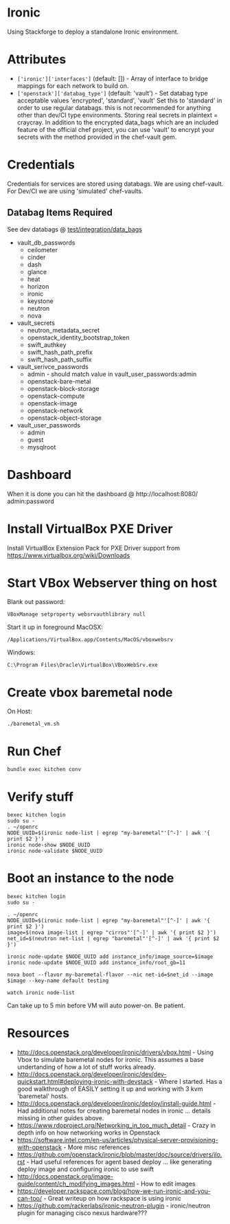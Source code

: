 Ironic
======

Using Stackforge to deploy a standalone Ironic environment.

# Attributes

* `['ironic']['interfaces']` (default: []) - Array of interface to bridge mappings for each network to build on.
* `['openstack']['databag_type']` (default: 'vault') - Set databag type acceptable values
  'encrypted', 'standard', 'vault' Set this to 'standard' in order to use regular databags.
  this is not recommended for anything other than dev/CI
  type environments.  Storing real secrets in plaintext = craycray.
  In addition to the encrypted data_bags which are an included
  feature of the official chef project, you can use 'vault' to
  encrypt your secrets with the method provided in the chef-vault gem.

# Credentials

Credentials for services are stored using databags.  We are using chef-vault.
For Dev/CI we are using 'simulated' chef-vaults.

## Databag Items Required

See dev databags @ [test/integration/data_bags](test/integration/data_bags)

* vault_db_passwords
  * ceilometer
  * cinder
  * dash
  * glance
  * heat
  * horizon
  * ironic
  * keystone
  * neutron
  * nova
* vault_secrets
  * neutron_metadata_secret
  * openstack_identity_bootstrap_token
  * swift_authkey
  * swift_hash_path_prefix
  * swift_hash_path_suffix
* vault_serivce_passwords
  * admin - should match value in vault_user_passwords:admin
  * openstack-bare-metal
  * openstack-block-storage
  * openstack-compute
  * openstack-image
  * openstack-network
  * openstack-object-storage
* vault_user_passwords
  * admin
  * guest
  * mysqlroot

# Dashboard

When it is done you can hit the dashboard @ http://localhost:8080/ admin:password

# Install VirtualBox PXE Driver
Install VirtualBox Extension Pack for PXE Driver support from https://www.virtualbox.org/wiki/Downloads

# Start VBox Webserver thing on host
Blank out password:
```
VBoxManage setproperty websrvauthlibrary null
```

Start it up in foreground
MacOSX:
```
/Applications/VirtualBox.app/Contents/MacOS/vboxwebsrv
```

Windows:
```
C:\Program Files\Oracle\VirtualBox\VBoxWebSrv.exe
```

# Create vbox baremetal node
On Host:
```
./baremetal_vm.sh
```

# Run Chef
```
bundle exec kitchen conv
```

# Verify stuff

```
bexec kitchen login
sudo su -
. ~/openrc
NODE_UUID=$(ironic node-list | egrep "my-baremetal"'[^-]' | awk '{ print $2 }')
ironic node-show $NODE_UUID
ironic node-validate $NODE_UUID
```

# Boot an instance to the node

```
bexec kitchen login
sudo su -

. ~/openrc
NODE_UUID=$(ironic node-list | egrep "my-baremetal"'[^-]' | awk '{ print $2 }')
image=$(nova image-list | egrep "cirros"'[^-]' | awk '{ print $2 }')
net_id=$(neutron net-list | egrep "baremetal"'[^-]' | awk '{ print $2 }')

ironic node-update $NODE_UUID add instance_info/image_source=$image
ironic node-update $NODE_UUID add instance_info/root_gb=11

nova boot --flavor my-baremetal-flavor --nic net-id=$net_id --image $image --key-name default testing

watch ironic node-list
```

Can take up to 5 min before VM will auto power-on.  Be patient.

# Resources

* http://docs.openstack.org/developer/ironic/drivers/vbox.html - Using Vbox to simulate baremetal nodes for ironic.  This assumes a base undertanding of how a lot of stuff works already.
* http://docs.openstack.org/developer/ironic/dev/dev-quickstart.html#deploying-ironic-with-devstack - Where I started.  Has a good walkthrough of EASILY setting it up and working with 3 kvm 'baremetal' hosts.
* http://docs.openstack.org/developer/ironic/deploy/install-guide.html - Had additional notes for creating baremetal nodes in ironic ... details missing in other guides above.
* https://www.rdoproject.org/Networking_in_too_much_detail - Crazy in depth info on how networking works in Openstack
* https://software.intel.com/en-us/articles/physical-server-provisioning-with-openstack - More misc references
* https://github.com/openstack/ironic/blob/master/doc/source/drivers/ilo.rst - Had useful references for agent based deploy ... like generating deploy image and configuring ironic to use swift
* http://docs.openstack.org/image-guide/content/ch_modifying_images.html - How to edit images
* https://developer.rackspace.com/blog/how-we-run-ironic-and-you-can-too/ - Great writeup on how rackspace is using ironic
* https://github.com/rackerlabs/ironic-neutron-plugin - ironic/neutron plugin for managing cisco nexus hardware???
